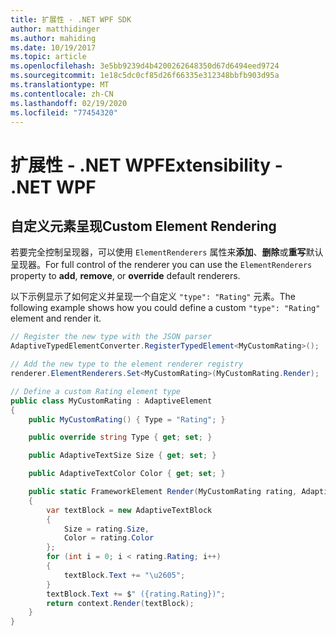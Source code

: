 ```yaml
---
title: 扩展性 - .NET WPF SDK
author: matthidinger
ms.author: mahiding
ms.date: 10/19/2017
ms.topic: article
ms.openlocfilehash: 3e5bb9239d4b4200262648350d67d6494eed9724
ms.sourcegitcommit: 1e18c5dc0cf85d26f66335e312348bbfb903d95a
ms.translationtype: MT
ms.contentlocale: zh-CN
ms.lasthandoff: 02/19/2020
ms.locfileid: "77454320"
---
```

# <a name="extensibility---net-wpf"></a><span data-ttu-id="83ba9-102">扩展性 - .NET WPF</span><span class="sxs-lookup"><span data-stu-id="83ba9-102">Extensibility - .NET WPF</span></span>

## <a name="custom-element-rendering"></a><span data-ttu-id="83ba9-103">自定义元素呈现</span><span class="sxs-lookup"><span data-stu-id="83ba9-103">Custom Element Rendering</span></span>

<span data-ttu-id="83ba9-104">若要完全控制呈现器，可以使用 `ElementRenderers` 属性来**添加**、**删除**或**重写**默认呈现器。</span><span class="sxs-lookup"><span data-stu-id="83ba9-104">For full control of the renderer you can use the `ElementRenderers` property to **add**, **remove**, or **override** default renderers.</span></span>

<span data-ttu-id="83ba9-105">以下示例显示了如何定义并呈现一个自定义 `"type": "Rating"` 元素。</span><span class="sxs-lookup"><span data-stu-id="83ba9-105">The following example shows how you could define a custom `"type": "Rating"` element and render it.</span></span>

```csharp
// Register the new type with the JSON parser
AdaptiveTypedElementConverter.RegisterTypedElement<MyCustomRating>();

// Add the new type to the element renderer registry
renderer.ElementRenderers.Set<MyCustomRating>(MyCustomRating.Render);

// Define a custom Rating element type
public class MyCustomRating : AdaptiveElement
{
    public MyCustomRating() { Type = "Rating"; }

    public override string Type { get; set; }

    public AdaptiveTextSize Size { get; set; }

    public AdaptiveTextColor Color { get; set; }

    public static FrameworkElement Render(MyCustomRating rating, AdaptiveRenderContext context)
    {
        var textBlock = new AdaptiveTextBlock
        {
            Size = rating.Size,
            Color = rating.Color
        };
        for (int i = 0; i < rating.Rating; i++)
        {
            textBlock.Text += "\u2605";
        }
        textBlock.Text += $" ({rating.Rating})";
        return context.Render(textBlock);
    }
}
```
